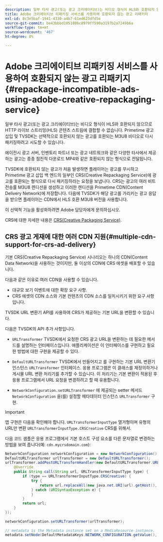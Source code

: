 ```yaml
---
description: 일부 타사 광고(또는 광고 크리에이티브)는 비디오 형식이 HLS와 호환되지 않으므로 HTTP 라이브 스트리밍(HLS) 콘텐츠 스트림에 결합할 수 없습니다. Primetime 광고 삽입 및 TVSDK는 선택적으로 호환되지 않는 광고를 호환되는 M3U8 비디오로 다시 패키징하려고 시도할 수 있습니다.
title: Adobe 크리에이티브 리패키징 서비스를 사용하여 호환되지 않는 광고 리패키지
exl-id: 8c3e5baf-1941-4330-a4b7-61ed623dfd5e
source-git-commit: be43bbbd1051886c8979ff590a3197b2a7249b6a
workflow-type: tm+mt
source-wordcount: '467'
ht-degree: 0%

---
```


# Adobe 크리에이티브 리패키징 서비스를 사용하여 호환되지 않는 광고 리패키지 {#repackage-incompatible-ads-using-adobe-creative-repackaging-service}

일부 타사 광고(또는 광고 크리에이티브)는 비디오 형식이 HLS와 호환되지 않으므로 HTTP 라이브 스트리밍(HLS) 콘텐츠 스트림에 결합할 수 없습니다. Primetime 광고 삽입 및 TVSDK는 선택적으로 호환되지 않는 광고를 호환되는 M3U8 비디오로 다시 패키징하려고 시도할 수 있습니다.

에이전시 광고 서버, 인벤토리 파트너 또는 광고 네트워크와 같은 다양한 타사에서 제공하는 광고는 종종 점진적 다운로드 MP4와 같은 호환되지 않는 형식으로 전달됩니다.

TVSDK에 호환되지 않는 광고가 처음 발생하면 플레이어는 광고를 무시하고 Primetime 광고 삽입 백 엔드의 일부인 CRS(Creative Repackaging Service)에 광고를 호환되는 형식으로 다시 패키징하라는 요청을 보냅니다. CRS는 광고의 여러 비트 전송률 M3U8 렌디션을 생성하고 이러한 렌디션을 Primetime CDN(Content Delivery Network)에 저장합니다. 다음에 TVSDK가 해당 광고를 가리키는 광고 응답을 받으면 플레이어는 CDN에서 HLS 호환 M3U8 버전을 사용합니다.

이 선택적 기능을 활성화하려면 Adobe 담당자에게 문의하십시오.

CRS에 대한 자세한 내용은 [CRS(Creative Packaging Service)](https://helpx.adobe.com/content/dam/help/en/primetime/guides/crs.pdf).

## CRS 광고 게재에 대한 여러 CDN 지원{#multiple-cdn-support-for-crs-ad-delivery}

기본 CRS(Creative Repackaging Service) 시나리오는 하나의 CDN(Content Data Network)을 사용하는 것이지만, 둘 이상의 CDN에 CRS 에셋을 배포할 수 있습니다.

다음과 같은 이유로 여러 CDN을 사용할 수 있습니다.

* 대규모 보기 이벤트에 대한 확장 요구 사항.
* CRS 에셋의 CDN 소스와 기본 컨텐츠의 CDN 소스를 일치시키기 위한 요구 사항입니다.

TVSDK URL 변환기 API를 사용하여 CRS가 제공하는 기본 URL을 변환할 수 있습니다.

다음은 TVSDK의 API 추가 사항입니다.

* `URLTransformer` TVSDK에서 요청한 CRS 광고 URL을 변환하는 데 필요한 메서드를 설명하는 인터페이스입니다. 애플리케이션은 이 인터페이스를 구현하고 필요한 방법에 대한 구현을 제공할 수 있다.

* `DefaultURLTransformer` TVSDK에서 만들어지고 를 구현하는 기본 URL 변환기 인스턴스 `URLTransformer` 인터페이스. 응용 프로그램은 이 클래스를 재정의하거나 게시물 URL 변환 처리기를 추가할 수 있습니다. 이 처리기는 기본 변환이 적용된 후 응용 프로그램에서 URL 요청을 변경하려고 할 때 유용합니다.

* `NetworkConfiguration.setURLTransformer` 에 제공되는 setter 메서드 `NetworkConfiguration` 을(를) 설정할 메타데이터 인스턴스 `URLTransformer` 구현.

>[!IMPORTANT]
>
>앱 구현은 다음을 확인해야 합니다. `URLTransformerInputType` 열거형이며 유형의 URL만 변환 `URLTransformerInputType.CRSCreative` CRS를 위해서.

다음 코드 샘플은 응용 프로그램에서 기본 호스트 구성 요소를 다른 문자열로 변경하는 방법을 보여 줍니다(예: `cdn.mycrsdomain.com`):

```java
NetworkConfiguration networkConfiguration = new NetworkConfiguration(); 
DefaultURLTransformer urlTransformer = new DefaultURLTransformer(); 
urlTransformer.addPostURLTransformHandler(new DefaultURLTransformer.URLTransformHandler() { 
    @Override 
    public String call(String url, URLTransformerInputType type) { 
        if (type == URLTransformerInputType.CRSCreative) { 
            try { 
                return url.replaceAll(new java.net.URI(url).getHost(), "cdn.mycrsdomain.com"); 
            } catch (URISyntaxException e) { 
            } 
        } 
        return url; 
    } 
}); 
   
networkConfiguration.setURLTransformer(urlTransformer); 
   
// metadata is the Metadata instance set on a MediaResource instance. 
metadata.setNode(DefaultMetadataKeys.NETWORK_CONFIGURATION.getValue(), networkConfiguration);
```
